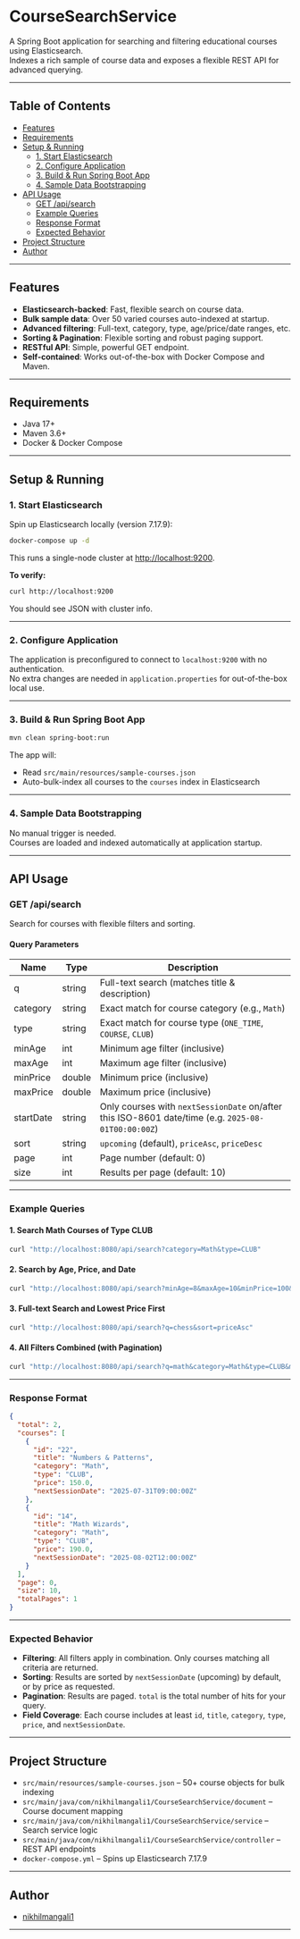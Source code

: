 # CourseSearchService

A Spring Boot application for searching and filtering educational courses using Elasticsearch.  
Indexes a rich sample of course data and exposes a flexible REST API for advanced querying.

---

## Table of Contents

- [Features](#features)
- [Requirements](#requirements)
- [Setup & Running](#setup--running)
  - [1. Start Elasticsearch](#1-start-elasticsearch)
  - [2. Configure Application](#2-configure-application)
  - [3. Build & Run Spring Boot App](#3-build--run-spring-boot-app)
  - [4. Sample Data Bootstrapping](#4-sample-data-bootstrapping)
- [API Usage](#api-usage)
  - [GET /api/search](#get-apisearch)
  - [Example Queries](#example-queries)
  - [Response Format](#response-format)
  - [Expected Behavior](#expected-behavior)
- [Project Structure](#project-structure)
- [Author](#author)

---

## Features

- **Elasticsearch-backed**: Fast, flexible search on course data.
- **Bulk sample data**: Over 50 varied courses auto-indexed at startup.
- **Advanced filtering**: Full-text, category, type, age/price/date ranges, etc.
- **Sorting & Pagination**: Flexible sorting and robust paging support.
- **RESTful API**: Simple, powerful GET endpoint.
- **Self-contained**: Works out-of-the-box with Docker Compose and Maven.

---

## Requirements

- Java 17+
- Maven 3.6+
- Docker & Docker Compose

---

## Setup & Running

### 1. Start Elasticsearch

Spin up Elasticsearch locally (version 7.17.9):

```bash
docker-compose up -d
```

This runs a single-node cluster at [http://localhost:9200](http://localhost:9200).

**To verify:**
```bash
curl http://localhost:9200
```

You should see JSON with cluster info.

---

### 2. Configure Application

The application is preconfigured to connect to `localhost:9200` with no authentication.  
No extra changes are needed in `application.properties` for out-of-the-box local use.

---

### 3. Build & Run Spring Boot App

```bash
mvn clean spring-boot:run
```

The app will:

- Read `src/main/resources/sample-courses.json`
- Auto-bulk-index all courses to the `courses` index in Elasticsearch

---

### 4. Sample Data Bootstrapping

No manual trigger is needed.  
Courses are loaded and indexed automatically at application startup.

---

## API Usage

### GET /api/search

Search for courses with flexible filters and sorting.

#### Query Parameters

| Name        | Type    | Description                                                                                   |
|-------------|---------|-----------------------------------------------------------------------------------------------|
| q           | string  | Full-text search (matches title & description)                                                |
| category    | string  | Exact match for course category (e.g., `Math`)                                                |
| type        | string  | Exact match for course type (`ONE_TIME`, `COURSE`, `CLUB`)                                    |
| minAge      | int     | Minimum age filter (inclusive)                                                                |
| maxAge      | int     | Maximum age filter (inclusive)                                                                |
| minPrice    | double  | Minimum price (inclusive)                                                                     |
| maxPrice    | double  | Maximum price (inclusive)                                                                     |
| startDate   | string  | Only courses with `nextSessionDate` on/after this ISO-8601 date/time (e.g. `2025-08-01T00:00:00Z`) |
| sort        | string  | `upcoming` (default), `priceAsc`, `priceDesc`                                                 |
| page        | int     | Page number (default: 0)                                                                      |
| size        | int     | Results per page (default: 10)                                                                |

---

### Example Queries

#### 1. Search Math Courses of Type CLUB

```bash
curl "http://localhost:8080/api/search?category=Math&type=CLUB"
```

#### 2. Search by Age, Price, and Date

```bash
curl "http://localhost:8080/api/search?minAge=8&maxAge=10&minPrice=100&maxPrice=250&startDate=2025-08-01T00:00:00Z"
```

#### 3. Full-text Search and Lowest Price First

```bash
curl "http://localhost:8080/api/search?q=chess&sort=priceAsc"
```

#### 4. All Filters Combined (with Pagination)

```bash
curl "http://localhost:8080/api/search?q=math&category=Math&type=CLUB&minAge=7&maxAge=11&minPrice=100&maxPrice=200&sort=priceAsc&page=0&size=10&startDate=2025-07-17T18:30:00Z"
```

---

### Response Format

```json
{
  "total": 2,
  "courses": [
    {
      "id": "22",
      "title": "Numbers & Patterns",
      "category": "Math",
      "type": "CLUB",
      "price": 150.0,
      "nextSessionDate": "2025-07-31T09:00:00Z"
    },
    {
      "id": "14",
      "title": "Math Wizards",
      "category": "Math",
      "type": "CLUB",
      "price": 190.0,
      "nextSessionDate": "2025-08-02T12:00:00Z"
    }
  ],
  "page": 0,
  "size": 10,
  "totalPages": 1
}
```

---

### Expected Behavior

- **Filtering**: All filters apply in combination. Only courses matching all criteria are returned.
- **Sorting**: Results are sorted by `nextSessionDate` (upcoming) by default, or by price as requested.
- **Pagination**: Results are paged. `total` is the total number of hits for your query.
- **Field Coverage**: Each course includes at least `id`, `title`, `category`, `type`, `price`, and `nextSessionDate`.

---

## Project Structure

- `src/main/resources/sample-courses.json` – 50+ course objects for bulk indexing
- `src/main/java/com/nikhilmangali1/CourseSearchService/document` – Course document mapping
- `src/main/java/com/nikhilmangali1/CourseSearchService/service` – Search service logic
- `src/main/java/com/nikhilmangali1/CourseSearchService/controller` – REST API endpoints
- `docker-compose.yml` – Spins up Elasticsearch 7.17.9

---

## Author

- [nikhilmangali1](https://github.com/nikhilmangali1)
---
